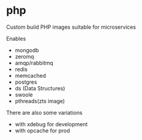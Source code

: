 # php
Custom build PHP images suitable for microservices

Enables
- mongodb
- zeromq
- amqp/rabbitmq
- redis
- memcached
- postgres
- ds (Data Structures)
- swoole
- pthreads(zts image)


There are also some variations
- with xdebug for development
- with opcache for prod
